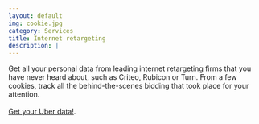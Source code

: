 ```yaml
---
layout: default
img: cookie.jpg
category: Services
title: Internet retargeting
description: |
---
```

Get all your personal data from leading internet retargeting firms that you have never heard about, such as Criteo, Rubicon or Turn. From a few cookies, track all the behind-the-scenes bidding that took place for your attention.
<br>
<br>
<a href="mailto:GetMy@PersonalData?subject=PersonalData.IO My Internet retargeting personal data&body=Hi, I would like you to help me access my Internet retargeting personal data (Criteo, Turn, Rubicon, etc). Please send me some instructions. Don't use my email address for any other purpose.">Get your Uber data!</a>. 

